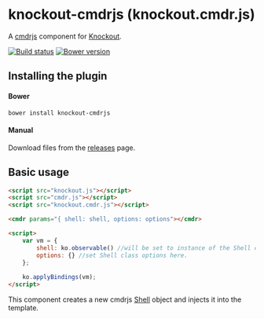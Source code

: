 # knockout-cmdrjs (knockout.cmdr.js)

A [cmdrjs](https://github.com/cmdrjs/cmdrjs) component for [Knockout](http://knockoutjs.com/).

[![Build status](https://travis-ci.org/cmdrjs/knockout-cmdrjs.png)](https://travis-ci.org/cmdrjs/knockout-cmdrjs)
[![Bower version](https://badge.fury.io/bo/knockout-cmdrjs.svg)](http://badge.fury.io/bo/knockout-cmdrjs)

## Installing the plugin

#### Bower
```
bower install knockout-cmdrjs
```

#### Manual

Download files from the [releases](https://github.com/cmdrjs/knockout-cmdrjs/releases) page.

## Basic usage

```html
<script src="knockout.js"></script>
<script src="cmdr.js"></script>
<script src="knockout.cmdr.js"></script>

<cmdr params="{ shell: shell, options: options"></cmdr>

<script>    
    var vm = { 
        shell: ko.observable() //will be set to instance of the Shell class created by component.
        options: {} //set Shell class options here.
    };
    
    ko.applyBindings(vm);
</script>
```

This component creates a new cmdrjs [Shell](https://github.com/cmdrjs/cmdrjs/wiki/shell-class) object and injects it into the template.
